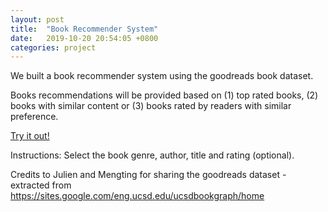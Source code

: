 ```yaml
---
layout: post
title:  "Book Recommender System"
date:   2019-10-20 20:54:05 +0800
categories: project
---
```


We built a book recommender system using the goodreads book dataset.

Books recommendations will be provided based on (1) top rated books, (2) books with similar content or (3) books rated by readers with similar preference.  

[Try it out!](https://nelsonljs.shinyapps.io/demo_project/)

Instructions: 
Select the book genre, author, title and rating (optional). 

Credits to Julien and Mengting for sharing the goodreads dataset - extracted from
https://sites.google.com/eng.ucsd.edu/ucsdbookgraph/home
